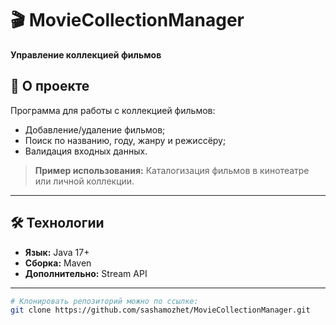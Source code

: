 # 🎬 MovieCollectionManager
**Управление коллекцией фильмов**

## 📌 О проекте
Программа для работы с коллекцией фильмов:
- Добавление/удаление фильмов;
- Поиск по названию, году, жанру и режиссёру;
- Валидация входных данных.

> **Пример использования:** Каталогизация фильмов в кинотеатре или личной коллекции.

---
## 🛠 Технологии
- **Язык:** Java 17+
- **Сборка:** Maven
- **Дополнительно:** Stream API
---

```bash
# Клонировать репозиторий можно по ссылке:
git clone https://github.com/sashamozhet/MovieCollectionManager.git
